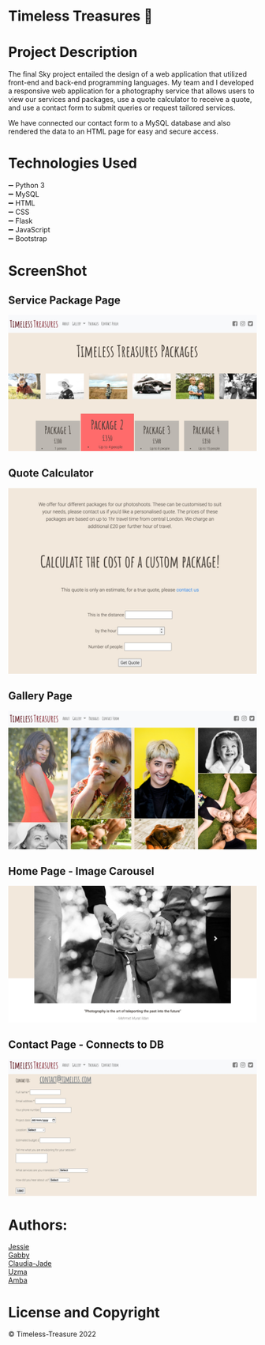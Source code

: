 # **Timeless Treasures  📸**

# **Project Description**

The final Sky project entailed the design of a web application that utilized front-end and back-end programming languages. 
My team and I developed a responsive web application for a photography service that allows users to view our services and packages, 
use a quote calculator to receive a quote, and use a contact form to submit queries or request tailored services.

We have connected our contact form to a MySQL database and also rendered the data to an HTML page for easy and secure access.

# **Technologies Used**
➖ Python 3 <br />
➖ MySQL  <br />
➖ HTML <br />
➖ CSS <br />
➖ Flask <br />
➖ JavaScript <br />
➖ Bootstrap <br />

# **ScreenShot** <br />

## **Service Package Page** <br />
![index.html screenshot](application/static/images/Readme_img/readme_img1.jpg)
## **Quote Calculator** <br />
![index.html screenshot](application/static/images/Readme_img/readme_img2.jpg)
## **Gallery Page** <br />
![index.html screenshot](application/static/images/Readme_img/readme_img5.jpg)
## **Home Page - Image Carousel** <br />
![index.html screenshot](application/static/images/Readme_img/readme_img3.jpg)
## **Contact Page - Connects to DB** <br />
![index.html screenshot](application/static/images/Readme_img/readme_img4.jpg)

# **Authors:**
[Jessie](https://github.com/KingJessie) <br />
[Gabby](https://github.com/gab-bernotaite) <br />
[Claudia-Jade](https://github.com/Claudia-Jade) <br />
[Uzma](https://github.com/uzmaazhar786) <br />
[Amba](https://github.com) <br />

# **License and Copyright**
© Timeless-Treasure 2022

